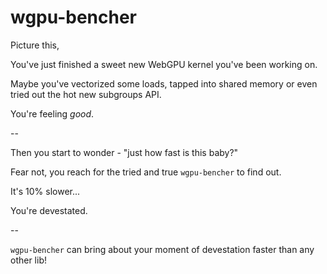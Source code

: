 # wgpu-bencher

Picture this,

You've just finished a sweet new WebGPU kernel you've been working on.

Maybe you've vectorized some loads, tapped into shared memory or even tried out the hot new subgroups API.

You're feeling *good*.

--

Then you start to wonder - "just how fast is this baby?"

Fear not, you reach for the tried and true `wgpu-bencher` to find out.

It's 10% slower...

You're devestated.

--

`wgpu-bencher` can bring about your moment of devestation faster than any other lib!
